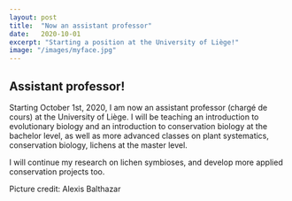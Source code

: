 ```yaml
---
layout: post
title:  "Now an assistant professor"
date:   2020-10-01
excerpt: "Starting a position at the University of Liège!" 
image: "/images/myface.jpg"
---
```


## Assistant professor!
<p>Starting October 1st, 2020, I am now an assistant professor (chargé de cours) at the University of Liège. I will be teaching an introduction to evolutionary biology and an introduction to conservation biology at the bachelor level, as well as more advanced classes on plant systematics, conservation biology, lichens at the master level.</p>
<p>I will continue my research on lichen symbioses, and develop more applied conservation projects too.</p>
Picture credit: Alexis Balthazar